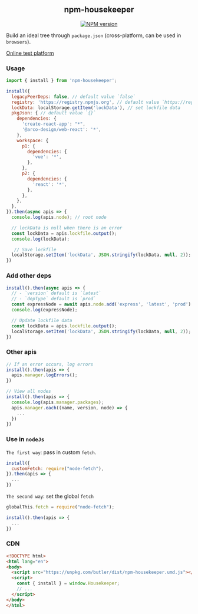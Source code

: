 <div align='center'>
<h2>npm-housekeeper</h2>

[![NPM version](https://img.shields.io/npm/v/npm-housekeeper.svg?color=a1b858&label=)](https://www.npmjs.com/package/npm-housekeeper)

</div>

Build an ideal tree through `package.json` (cross-platform, can be used in `browsers`).

[Online test platform](https://imtaotao.github.io/npm-housekeeper/)

### Usage

```js
import { install } from 'npm-housekeeper';

install({
  legacyPeerDeps: false, // default value `false`
  registry: 'https://registry.npmjs.org', // default value `https://registry.npmjs.org` 
  lockData: localStorage.getItem('lockData'), // set lockfile data
  pkgJson: { // default value `{}`
    dependencies: {
      'create-react-app': "*",
      '@arco-design/web-react': '*',
    },
    workspace: {
      p1: {
        dependencies: {
          'vue': '*',
        },
      },
      p2: {
        dependencies: {
          'react': '*',
        },
      },
    },
  },
}).then(async apis => {
  console.log(apis.node); // root node

  // lockData is null when there is an error
  const lockData = apis.lockfile.output();
  console.log(lockData);

   // Save lockfile
  localStorage.setItem('lockData', JSON.stringify(lockData, null, 2));
})
```


### Add other deps

```js
install().then(async apis => {
  // - `version` default is `latest`
  // - `depType` default is `prod`
  const expressNode = await apis.node.add('express', 'latest', 'prod')
  console.log(expressNode);

  // Update lockfile data
  const lockData = apis.lockfile.output();
  localStorage.setItem('lockData', JSON.stringify(lockData, null, 2));
})
```

### Other apis

```js
// If an error occurs, log errors
install().then(apis => {
  apis.manager.logErrors();
})

// View all nodes
install().then(apis => {
  console.log(apis.manager.packages);
  apis.manager.each((name, version, node) => {
    ...
  })
})

```


### Use in `nodeJs`

`The first way`: pass in custom `fetch`.

```js
install({
  customFetch: require("node-fetch"),
}).then(apis => {
  ...
})
```

`The second way`: set the global `fetch`

```js
globalThis.fetch = require("node-fetch");

install().then(apis => {
  ...
})
```


### CDN

```html
<!DOCTYPE html>
<html lang="en">
<body>
  <script src="https://unpkg.com/butler/dist/npm-housekeeper.umd.js"></script>
  <script>
    const { install } = window.Housekeeper;
    // ...
  </script>
</body>
</html>
```
